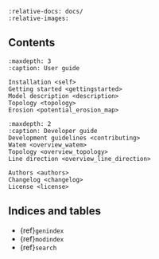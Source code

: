 ```{include} ../README.md
:relative-docs: docs/
:relative-images:
```

## Contents

```{toctree}
:maxdepth: 3
:caption: User guide

Installation <self>
Getting started <gettingstarted>
Model description <description>
Topology <topology>
Erosion <potential_erosion_map>
```

```{toctree}
:maxdepth: 2
:caption: Developer guide
Development guidelines <contributing>
Watem <overview_watem>
Topology <overview_topology>
Line direction <overview_line_direction>

Authors <authors>
Changelog <changelog>
License <license>
```

## Indices and tables

* {ref}`genindex`
* {ref}`modindex`
* {ref}`search`

[Sphinx]: http://www.sphinx-doc.org/
[Markdown]: https://daringfireball.net/projects/markdown/
[reStructuredText]: http://www.sphinx-doc.org/en/master/usage/restructuredtext/basics.html
[MyST]: https://myst-parser.readthedocs.io/en/latest/
